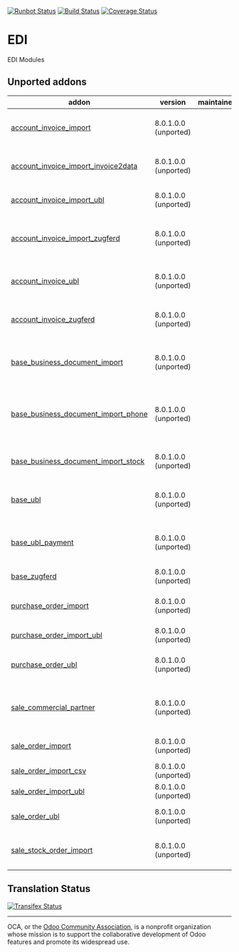 [![Runbot Status](https://runbot.odoo-community.org/runbot/badge/flat/226/9.0.svg)](https://runbot.odoo-community.org/runbot/repo/github-com-oca-edi-226)
[![Build Status](https://travis-ci.org/OCA/edi.svg?branch=9.0)](https://travis-ci.org/OCA/edi)
[![Coverage Status](https://coveralls.io/repos/OCA/edi/badge.svg?branch=9.0&service=github)](https://coveralls.io/github/OCA/edi?branch=9.0)

# EDI

EDI Modules

[//]: # (addons)

Unported addons
---------------
addon | version | maintainers | summary
--- | --- | --- | ---
[account_invoice_import](account_invoice_import/) | 8.0.1.0.0 (unported) |  | Import supplier invoices/refunds as PDF or XML files
[account_invoice_import_invoice2data](account_invoice_import_invoice2data/) | 8.0.1.0.0 (unported) |  | Import supplier invoices using the invoice2data lib
[account_invoice_import_ubl](account_invoice_import_ubl/) | 8.0.1.0.0 (unported) |  | Import UBL XML supplier invoices/refunds
[account_invoice_import_zugferd](account_invoice_import_zugferd/) | 8.0.1.0.0 (unported) |  | Import ZUGFeRD-compliant supplier invoices/refunds
[account_invoice_ubl](account_invoice_ubl/) | 8.0.1.0.0 (unported) |  | Generate UBL XML file for customer invoices/refunds
[account_invoice_zugferd](account_invoice_zugferd/) | 8.0.1.0.0 (unported) |  | Generate ZUGFeRD customer invoices
[base_business_document_import](base_business_document_import/) | 8.0.1.0.0 (unported) |  | Provides technical tools to import sale orders or supplier invoices
[base_business_document_import_phone](base_business_document_import_phone/) | 8.0.1.0.0 (unported) |  | Use phone numbers to match partners upon import of business documents
[base_business_document_import_stock](base_business_document_import_stock/) | 8.0.1.0.0 (unported) |  | Match incoterms upon import of business documents
[base_ubl](base_ubl/) | 8.0.1.0.0 (unported) |  | Base module for Universal Business Language (UBL)
[base_ubl_payment](base_ubl_payment/) | 8.0.1.0.0 (unported) |  | Payment-related code for Universal Business Language (UBL)
[base_zugferd](base_zugferd/) | 8.0.1.0.0 (unported) |  | Base module for ZUGFeRD
[purchase_order_import](purchase_order_import/) | 8.0.1.0.0 (unported) |  | Update RFQ via the import of quotations from suppliers
[purchase_order_import_ubl](purchase_order_import_ubl/) | 8.0.1.0.0 (unported) |  | Import UBL XML quotation files
[purchase_order_ubl](purchase_order_ubl/) | 8.0.1.0.0 (unported) |  | Embed UBL XML file inside the PDF purchase order
[sale_commercial_partner](sale_commercial_partner/) | 8.0.1.0.0 (unported) |  | Add stored related field 'Commercial Customer' on sale orders
[sale_order_import](sale_order_import/) | 8.0.1.0.0 (unported) |  | Import RFQ or sale orders from files
[sale_order_import_csv](sale_order_import_csv/) | 8.0.1.0.0 (unported) |  | Import CSV sale order files
[sale_order_import_ubl](sale_order_import_ubl/) | 8.0.1.0.0 (unported) |  | Import UBL XML sale order files
[sale_order_ubl](sale_order_ubl/) | 8.0.1.0.0 (unported) |  | Embed UBL XML file inside the PDF quotation
[sale_stock_order_import](sale_stock_order_import/) | 8.0.1.0.0 (unported) |  | Glue module between sale_stock and sale_order_import

[//]: # (end addons)

Translation Status
------------------
[![Transifex Status](https://www.transifex.com/projects/p/OCA-edi-9-0/chart/image_png)](https://www.transifex.com/projects/p/OCA-edi-9-0)

----

OCA, or the [Odoo Community Association](http://odoo-community.org/), is a nonprofit organization whose
mission is to support the collaborative development of Odoo features and
promote its widespread use.
